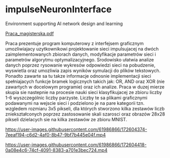 # impulseNeuronInterface
 Environment supporting AI network design and learning
 
[Praca_magisterska.pdf](https://github.com/PawelKozminskiPoznan/impulseNeuronInterface/files/8861002/Praca_magisterska.pdf)


Praca prezentuje program komputerowy z interfejsem graficznym umozliwiajacy uzytkownikowi
projektowanie sieci impulsujacej na dwóch zaimplementowanych zbiorach danych, modyfikacje
parametrów sieci i parametrów algorytmu optymalizacyjnego. Srodowisko ułatwia analize danych
poprzez rysowanie wykresów odpowiedzi sieci na pobudzenie, wyswietla oraz umozliwia
zapis wyników symulacji do plików tekstowych. Ponadto zawarte sa tu takze informacje odnosnie
implementacji sieci spełniajacych funkcje bramek logicznych takich jak: OR, AND oraz
XOR (nie zawartych w docelowym programie) oraz ich analize. Praca w duzej mierze skupia
sie nastepnie na procesie nauki sieci klasyfikujacej ze zbioru liczby 1-6 wyszczególnic liczby
parzyste. Liczby te sa plikami graficznymi podawanymi na wejscie sieci i podzielono je na pare
kategorii tzn. wzgledem rozmiaru 3x5 pikseli, dla których stworzono kilka zestawów liczb zniekształconych
poprzez zastosowanie skali szarosci oraz obrazów 28x28 pikseli dzielacych sie na
kilka zestawów ze zbioru MNIST.




https://user-images.githubusercontent.com/61986866/172604374-7eeaf194-c6d2-4af0-8b47-9bf7b445e04f.mp4



https://user-images.githubusercontent.com/61986866/172604418-0a08e4c6-74cf-4091-8383-a701e3bec724.mp4
